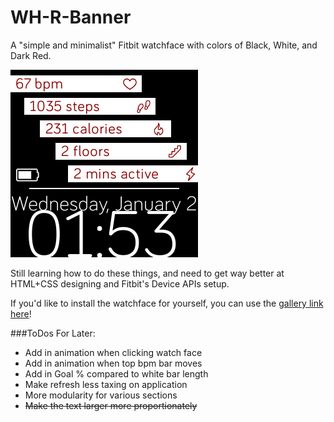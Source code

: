 # WH-R-Banner
A "simple and minimalist" Fitbit watchface with colors of Black, White, and Dark Red.

![WH-R Default.PNG](https://github.com/ersgonzalo/WH-R-Banner/blob/master/images/WH-R%20Default.PNG)

Still learning how to do these things, and need to get way better at HTML+CSS designing and Fitbit's Device APIs setup.

If you'd like to install the watchface for yourself, you can use the [gallery link here](https://gam.fitbit.com/gallery/clock/54750558-52f6-49c5-9d0d-8f1ffa509a6d)!

###ToDos For Later:
- Add in animation when clicking watch face
- Add in animation when top bpm bar moves
- Add in Goal % compared to white bar length
- Make refresh less taxing on application
- More modularity for various sections  
- ~~Make the text larger more proportionately~~